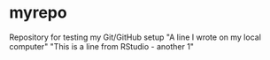 # myrepo

Repository for testing my Git/GitHub setup "A line I wrote on my local computer" "This is a line from RStudio - another 1"

